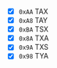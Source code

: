 - [x] `0xAA` TAX
- [x] `0xA8` TAY
- [x] `0xBA` TSX
- [x] `0x8A` TXA
- [x] `0x9A` TXS
- [x] `0x98` TYA
